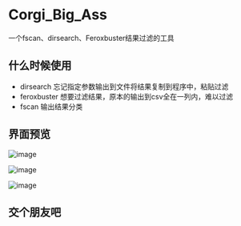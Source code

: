 # Corgi_Big_Ass
一个fscan、dirsearch、Feroxbuster结果过滤的工具

## 什么时候使用
- dirsearch 忘记指定参数输出到文件将结果复制到程序中，粘贴过滤
- feroxbuster 想要过滤结果，原本的输出到csv全在一列内，难以过滤
- fscan 输出结果分类

## 界面预览
![image](https://github.com/user-attachments/assets/a222bbe3-c02b-4bdd-8529-acedec00a57b)



![image](https://github.com/user-attachments/assets/aff39159-ea80-4799-88e5-f2445af3b998)


![image](https://github.com/user-attachments/assets/3fe8455a-ff09-4121-ab8f-fc9752f59ebe)

## 交个朋友吧
